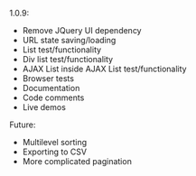 1.0.9:
* Remove JQuery UI dependency
* URL state saving/loading
* List test/functionality
* Div list test/functionality
* AJAX List inside AJAX List test/functionality
* Browser tests
* Documentation
* Code comments
* Live demos

Future:
* Multilevel sorting
* Exporting to CSV
* More complicated pagination